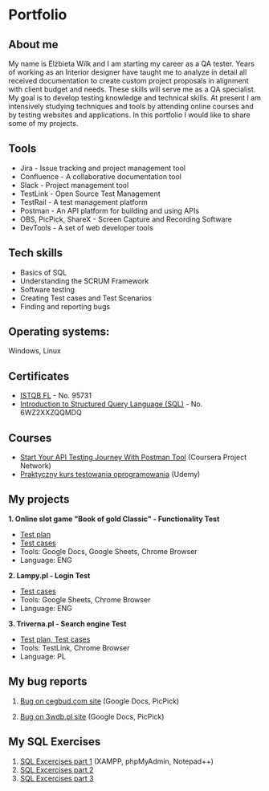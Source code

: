 # Portfolio
## About me
My name is Elżbieta Wilk and I am starting my career as a QA tester.
Years of working as an Interior designer have taught me to analyze in detail all received documentation to create custom project proposals in alignment with client budget and needs. These skills will serve me as a QA specialist. 
My goal is to develop testing knowledge and technical skills. At present I am intensively studying techniques and tools by attending online courses and by testing websites and applications. In this portfolio I would like to share some of my projects.
## Tools
- Jira - Issue tracking and project management tool
- Confluence - A collaborative documentation tool
- Slack - Project management tool
- TestLink - Open Source Test Management
- TestRail - A test management platform
- Postman - An API platform for building and using APIs
- OBS, PicPick, ShareX - Screen Capture and Recording Software
- DevTools - A set of web developer tools
## Tech skills
- Basics of SQL
- Understanding the SCRUM Framework
- Software testing
- Creating Test cases and Test Scenarios
- Finding and reporting bugs
## Operating systems: 
Windows, Linux 
## Certificates
- [ISTQB FL](https://www.gasq.org/en/certification/check-a-certificate.html) - No. 95731
- [Introduction to Structured Query Language (SQL)](https://www.coursera.org/account/accomplishments/certificate/6WZ2XXZQQMDQ) - No. 6WZ2XXZQQMDQ
## Courses
- [Start Your API Testing Journey With Postman Tool](https://www.coursera.org/account/accomplishments/certificate/F2TG4DMUQGHK) (Coursera Project Network)
- [Praktyczny kurs testowania oprogramowania](https://www.udemy.com/certificate/UC-490b9260-1228-4852-8988-e682d51fc4ec/) (Udemy)


## My projects

**1. Online slot game "Book of gold Classic" - Functionality Test**
- [Test plan](https://drive.google.com/file/d/1FCst8JzZHq9XHOZLnrS5BGNU1YPkz8qR/view?usp=sharing)
- [Test cases](https://docs.google.com/spreadsheets/d/1VO187ttuftSpm7QGoDKAgQgF25rIEWJfC2DKHK-4kU4/edit?usp=sharing)
- Tools: Google Docs, Google Sheets, Chrome Browser
- Language: ENG

**2. Lampy.pl - Login Test**
- [Test cases](https://docs.google.com/spreadsheets/d/18tJx9GNHSfzIksKfj5aN3RbH31UV2KHppMickWohcvc/edit?usp=sharing)
- Tools: Google Sheets, Chrome Browser
- Language: ENG

**3. Triverna.pl - Search engine Test**
- [Test plan, Test cases](https://drive.google.com/file/d/12kRwaigOSzSYDYxP5ID1OQY-1E2DheCL/view?usp=sharing)
- Tools: TestLink, Chrome Browser
- Language: PL



## My bug reports
1. [Bug on cegbud.com site](https://drive.google.com/file/d/1O8seFwDDyiUGVvEFejaEXajSewqwJsJb/view?usp=sharing) (Google Docs, PicPick)

2. [Bug on 3wdb.pl site](https://docs.google.com/document/d/1bEuD07Snl7-4OGtSBdWw-tUSqX-PqAgvHBU7d5ZzwAE/edit?usp=sharing) (Google Docs, PicPick)


## My SQL Exercises
1. [SQL Excercises part 1](https://drive.google.com/file/d/1OxS_WpzcNWTUk1a9-ott07IHHB62drzl/view?usp=sharing) (XAMPP, phpMyAdmin, Notepad++)
2. [SQL Excercises part 2](https://drive.google.com/file/d/1e4kAPXfmZSq2ARN8AC_TyY3v_nJAnTxL/view?usp=sharing)
3. [SQL Excercises part 3](https://drive.google.com/file/d/1Cf8_7SlMrBTpwk_0SCbngxIx782rgoUP/view?usp=sharing)



